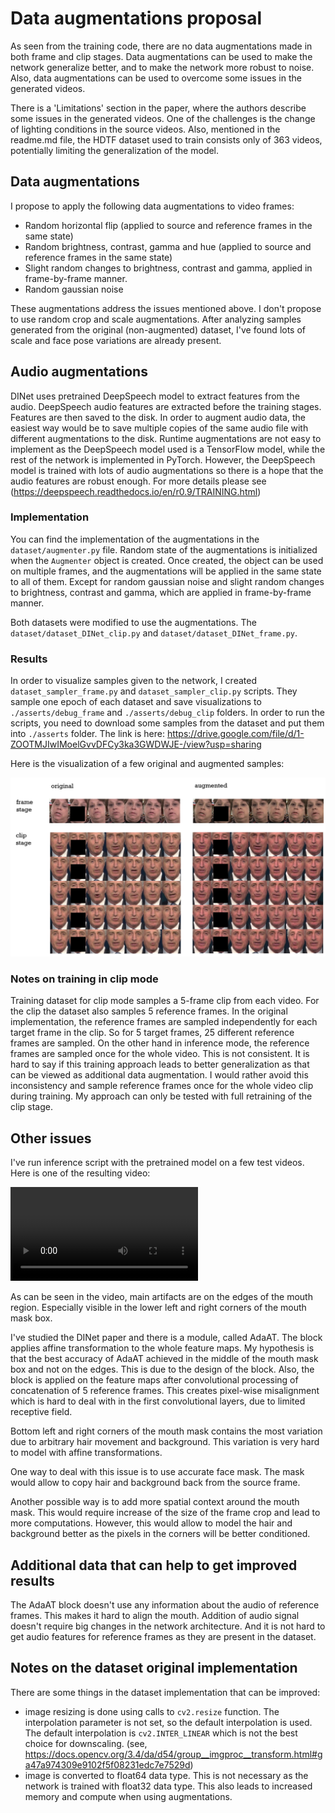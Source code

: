 # Data augmentations proposal

As seen from the training code, there are no data augmentations made in both frame and clip stages.
Data augmentations can be used to make the network generalize better, and to make the network more robust to noise.
Also, data augmentations can be used to overcome some issues in the generated videos.

There is a 'Limitations' section in the paper, where the authors describe some issues in the generated videos.
One of the challenges is the change of lighting conditions in the source videos. Also, mentioned in the readme.md file,
the HDTF dataset used to train consists only of 363 videos, potentially limiting the generalization of the model.

## Data augmentations

I propose to apply the following data augmentations to video frames:
* Random horizontal flip (applied to source and reference frames in the same state)
* Random brightness, contrast, gamma and hue (applied to source and reference frames in the same state)
* Slight random changes to brightness, contrast and gamma, applied in frame-by-frame manner.
* Random gaussian noise

These augmentations address the issues mentioned above.
I don't propose to use random crop and scale augmentations. After analyzing samples generated from the original 
(non-augmented) dataset, I've found lots of scale and face pose variations are already present.

## Audio augmentations

DINet uses pretrained DeepSpeech model to extract features from the audio. DeepSpeech audio features are extracted 
before the training stages. Features are then saved to the disk.
In order to augment audio data, the easiest way would be to save multiple copies of the same
audio file with different augmentations to the disk. Runtime augmentations are not easy to implement as the DeepSpeech
model used is a TensorFlow model, while the rest of the network is implemented in PyTorch.
However, the DeepSpeech model is trained with lots of audio augmentations so there is a hope that the audio 
features are robust enough.
For more details please see (https://deepspeech.readthedocs.io/en/r0.9/TRAINING.html)


### Implementation

You can find the implementation of the augmentations in the `dataset/augmenter.py` file.
Random state of the augmentations is initialized when the `Augmenter` object is created. Once created, the object
can be used on multiple frames, and the augmentations will be applied in the same state to all of them. Except
for random gaussian noise and slight random changes to brightness, contrast and gamma, which are applied in 
frame-by-frame manner.

Both datasets were modified to use the augmentations. The `dataset/dataset_DINet_clip.py` and `dataset/dataset_DINet_frame.py`.

### Results

In order to visualize samples given to the network, I created `dataset_sampler_frame.py` and `dataset_sampler_clip.py` 
scripts. 
They sample one epoch of each dataset and save visualizations to `./asserts/debug_frame` and `./asserts/debug_clip` folders.
In order to run the scripts, you need to download some samples from the dataset and put them into `./asserts` folder.
The link is here: https://drive.google.com/file/d/1-ZOOTMJIwIMoelGvvDFCy3ka3GWDWJE-/view?usp=sharing

Here is the visualization of a few original and augmented samples:

![Original and augmented samples](./augmentations.png)

### Notes on training in clip mode

Training dataset for clip mode samples a 5-frame clip from each video. For the clip the dataset also samples 5 reference 
frames. In the original implementation, the reference frames are sampled independently for each target frame in the clip. So
for 5 target frames, 25 different reference frames are sampled.
On the other hand in inference mode, the reference frames are sampled once for the whole video. This is not consistent.
It is hard to say if this training approach leads to better generalization as that can be viewed as additional data augmentation.
I would rather avoid this inconsistency and sample reference frames once for the whole video clip during training.
My approach can only be tested with full retraining of the clip stage.

## Other issues

I've run inference script with the pretrained model on a few test videos. Here is one of the resulting video:
    
![DINet video](./dinet_test19.mp4)

As can be seen in the video, main artifacts are on the edges of the mouth region. Especially visible in the lower left 
and right corners of the mouth mask box. 

I've studied the DINet paper and there is a module, called AdaAT. The block applies affine transformation to the
whole feature maps. My hypothesis is that the best accuracy of AdaAT achieved in the middle of the mouth mask box and not
on the edges. This is due to the design of the block. Also, the block is applied on the feature maps after convolutional 
processing of concatenation of 5 reference frames. This creates pixel-wise misalignment which is hard to deal with
in the first convolutional layers, due to limited receptive field.

Bottom left and right corners of the mouth mask contains the most variation due to arbitrary hair movement and 
background. This variation is very hard to model with affine transformations. 

One way to deal with this issue is to use accurate face mask. The mask would allow to copy hair and background back from
the source frame.

Another possible way is to add more spatial context around the mouth mask. This would require increase of the size of the
frame crop and lead to more computations. However, this would allow to model the hair and background better as
the pixels in the corners will be better conditioned.

## Additional data that can help to get improved results

The AdaAT block doesn't use any information about the audio of reference frames. This makes it hard to align the mouth.
Addition of audio signal doesn't require big changes in the network architecture. And it is not hard to get audio features
for reference frames as they are present in the dataset.

## Notes on the dataset original implementation

There are some things in the dataset implementation that can be improved:
* image resizing is done using calls to `cv2.resize` function. The interpolation parameter is not set, so the default
interpolation is used. The default interpolation is `cv2.INTER_LINEAR` which is not the best choice for downscaling.
  (see, https://docs.opencv.org/3.4/da/d54/group__imgproc__transform.html#ga47a974309e9102f5f08231edc7e7529d)
* image is converted to float64 data type. This is not necessary as the network is trained with float32 data type. This 
also leads to increased memory and compute when using augmentations. 
